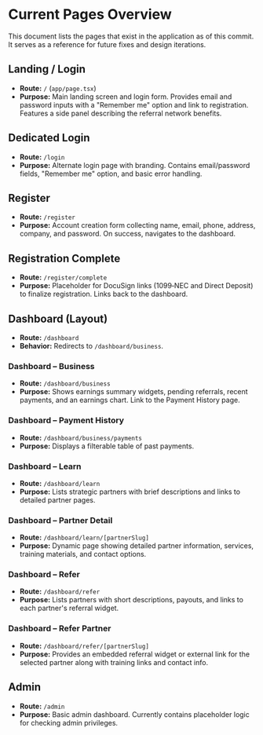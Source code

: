 # Current Pages Overview

This document lists the pages that exist in the application as of this commit. It serves as a reference for future fixes and design iterations.

## Landing / Login
- **Route:** `/` (`app/page.tsx`)
- **Purpose:** Main landing screen and login form. Provides email and password inputs with a "Remember me" option and link to registration. Features a side panel describing the referral network benefits.

## Dedicated Login
- **Route:** `/login`
- **Purpose:** Alternate login page with branding. Contains email/password fields, "Remember me" option, and basic error handling.

## Register
- **Route:** `/register`
- **Purpose:** Account creation form collecting name, email, phone, address, company, and password. On success, navigates to the dashboard.

## Registration Complete
- **Route:** `/register/complete`
- **Purpose:** Placeholder for DocuSign links (1099‑NEC and Direct Deposit) to finalize registration. Links back to the dashboard.

## Dashboard (Layout)
- **Route:** `/dashboard`
- **Behavior:** Redirects to `/dashboard/business`.

### Dashboard – Business
- **Route:** `/dashboard/business`
- **Purpose:** Shows earnings summary widgets, pending referrals, recent payments, and an earnings chart. Link to the Payment History page.

### Dashboard – Payment History
- **Route:** `/dashboard/business/payments`
- **Purpose:** Displays a filterable table of past payments.

### Dashboard – Learn
- **Route:** `/dashboard/learn`
- **Purpose:** Lists strategic partners with brief descriptions and links to detailed partner pages.

### Dashboard – Partner Detail
- **Route:** `/dashboard/learn/[partnerSlug]`
- **Purpose:** Dynamic page showing detailed partner information, services, training materials, and contact options.

### Dashboard – Refer
- **Route:** `/dashboard/refer`
- **Purpose:** Lists partners with short descriptions, payouts, and links to each partner's referral widget.

### Dashboard – Refer Partner
- **Route:** `/dashboard/refer/[partnerSlug]`
- **Purpose:** Provides an embedded referral widget or external link for the selected partner along with training links and contact info.

## Admin
- **Route:** `/admin`
- **Purpose:** Basic admin dashboard. Currently contains placeholder logic for checking admin privileges.


